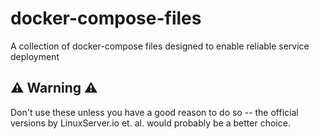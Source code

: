 # docker-compose-files
A collection of docker-compose files designed to enable reliable service deployment

## :warning: Warning :warning:

Don't use these unless you have a good reason to do so -- the official versions by LinuxServer.io et. al. would probably be a better choice.
